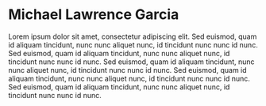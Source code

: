 # Michael Lawrence Garcia

Lorem ipsum dolor sit amet, consectetur adipiscing elit. Sed euismod, quam id aliquam tincidunt, nunc nunc aliquet nunc, id tincidunt nunc nunc id nunc. Sed euismod, quam id aliquam tincidunt, nunc nunc aliquet nunc, id tincidunt nunc nunc id nunc. Sed euismod, quam id aliquam tincidunt, nunc nunc aliquet nunc, id tincidunt nunc nunc id nunc. Sed euismod, quam id aliquam tincidunt, nunc nunc aliquet nunc, id tincidunt nunc nunc id nunc. Sed euismod, quam id aliquam tincidunt, nunc nunc aliquet nunc, id tincidunt nunc nunc id nunc.